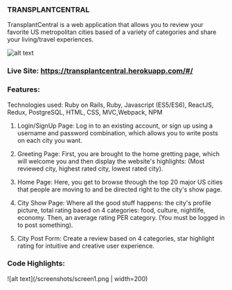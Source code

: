 ### TRANSPLANTCENTRAL

TransplantCentral is a web application that allows you to review your favorite US metropolitan cities based of a variety of categories and share your living/travel experiences.

![alt text](https://media.giphy.com/media/fGR0LotJlmSk1R4jG8/giphy.gif)

### Live Site: https://transplantcentral.herokuapp.com/#/

### Features:

Technologies used: Ruby on Rails, Ruby, Javascript (ES5/ES6), ReactJS, Redux, PostgreSQL, HTML, CSS, MVC,Webpack, NPM

1. Login/SignUp Page:
Log in to an existing account, or sign up using a username and password combination, which allows you to write posts on each city you want.

2. Greeting Page:
First, you are brought to the home gretting page, which will welcome you and then display the website's highlights: (Most reviewed city, highest rated city, lowest rated city). 

3. Home Page:
Here, you get to browse through the top 20 major US cities that people are moving to and be directed right to the city's show page.

4. City Show Page:
Where all the good stuff happens: the city's profile picture, total rating based on 4 categories: food, culture, nightlife, economy. Then, an average rating PER category. (You must be logged in to post something).

5. City Post Form:
Create a review based on 4 categories, star highlight rating for intuitive and creative user experience. 

### Code Highlights:

![alt text](/screenshots/screen1.png | width=200)






